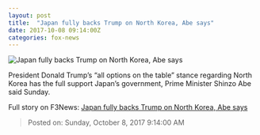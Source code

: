 ```yaml
---
layout: post
title:  "Japan fully backs Trump on North Korea, Abe says"
date: 2017-10-08 09:14:00Z
categories: fox-news
---
```


![Japan fully backs Trump on North Korea, Abe says](http://a57.foxnews.com/images.foxnews.com/content/fox-news/world/2017/10/08/japan-fully-backs-trump-on-north-korea-abe-says/_jcr_content/article-text/article-par-6/inline_spotlight_ima/image.img.jpg/612/344/1507454830199.jpg?ve=1&tl=1)

President Donald Trump’s “all options on the table” stance regarding North Korea has the full support Japan’s government, Prime Minister Shinzo Abe said Sunday.


Full story on F3News: [Japan fully backs Trump on North Korea, Abe says](http://www.f3nws.com/n/4EeafF)

> Posted on: Sunday, October 8, 2017 9:14:00 AM
